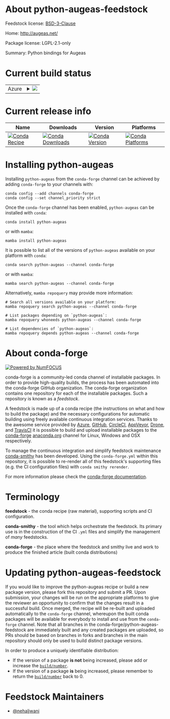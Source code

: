 About python-augeas-feedstock
=============================

Feedstock license: [BSD-3-Clause](https://github.com/conda-forge/python-augeas-feedstock/blob/main/LICENSE.txt)

Home: http://augeas.net/

Package license: LGPL-2.1-only

Summary: Python bindings for Augeas

Current build status
====================


<table>
    
  <tr>
    <td>Azure</td>
    <td>
      <details>
        <summary>
          <a href="https://dev.azure.com/conda-forge/feedstock-builds/_build/latest?definitionId=12809&branchName=main">
            <img src="https://dev.azure.com/conda-forge/feedstock-builds/_apis/build/status/python-augeas-feedstock?branchName=main">
          </a>
        </summary>
        <table>
          <thead><tr><th>Variant</th><th>Status</th></tr></thead>
          <tbody><tr>
              <td>linux_64_python3.10.____cpython</td>
              <td>
                <a href="https://dev.azure.com/conda-forge/feedstock-builds/_build/latest?definitionId=12809&branchName=main">
                  <img src="https://dev.azure.com/conda-forge/feedstock-builds/_apis/build/status/python-augeas-feedstock?branchName=main&jobName=linux&configuration=linux%20linux_64_python3.10.____cpython" alt="variant">
                </a>
              </td>
            </tr><tr>
              <td>linux_64_python3.11.____cpython</td>
              <td>
                <a href="https://dev.azure.com/conda-forge/feedstock-builds/_build/latest?definitionId=12809&branchName=main">
                  <img src="https://dev.azure.com/conda-forge/feedstock-builds/_apis/build/status/python-augeas-feedstock?branchName=main&jobName=linux&configuration=linux%20linux_64_python3.11.____cpython" alt="variant">
                </a>
              </td>
            </tr><tr>
              <td>linux_64_python3.12.____cpython</td>
              <td>
                <a href="https://dev.azure.com/conda-forge/feedstock-builds/_build/latest?definitionId=12809&branchName=main">
                  <img src="https://dev.azure.com/conda-forge/feedstock-builds/_apis/build/status/python-augeas-feedstock?branchName=main&jobName=linux&configuration=linux%20linux_64_python3.12.____cpython" alt="variant">
                </a>
              </td>
            </tr><tr>
              <td>linux_64_python3.13.____cp313</td>
              <td>
                <a href="https://dev.azure.com/conda-forge/feedstock-builds/_build/latest?definitionId=12809&branchName=main">
                  <img src="https://dev.azure.com/conda-forge/feedstock-builds/_apis/build/status/python-augeas-feedstock?branchName=main&jobName=linux&configuration=linux%20linux_64_python3.13.____cp313" alt="variant">
                </a>
              </td>
            </tr><tr>
              <td>linux_64_python3.9.____cpython</td>
              <td>
                <a href="https://dev.azure.com/conda-forge/feedstock-builds/_build/latest?definitionId=12809&branchName=main">
                  <img src="https://dev.azure.com/conda-forge/feedstock-builds/_apis/build/status/python-augeas-feedstock?branchName=main&jobName=linux&configuration=linux%20linux_64_python3.9.____cpython" alt="variant">
                </a>
              </td>
            </tr><tr>
              <td>osx_64_python3.10.____cpython</td>
              <td>
                <a href="https://dev.azure.com/conda-forge/feedstock-builds/_build/latest?definitionId=12809&branchName=main">
                  <img src="https://dev.azure.com/conda-forge/feedstock-builds/_apis/build/status/python-augeas-feedstock?branchName=main&jobName=osx&configuration=osx%20osx_64_python3.10.____cpython" alt="variant">
                </a>
              </td>
            </tr><tr>
              <td>osx_64_python3.11.____cpython</td>
              <td>
                <a href="https://dev.azure.com/conda-forge/feedstock-builds/_build/latest?definitionId=12809&branchName=main">
                  <img src="https://dev.azure.com/conda-forge/feedstock-builds/_apis/build/status/python-augeas-feedstock?branchName=main&jobName=osx&configuration=osx%20osx_64_python3.11.____cpython" alt="variant">
                </a>
              </td>
            </tr><tr>
              <td>osx_64_python3.12.____cpython</td>
              <td>
                <a href="https://dev.azure.com/conda-forge/feedstock-builds/_build/latest?definitionId=12809&branchName=main">
                  <img src="https://dev.azure.com/conda-forge/feedstock-builds/_apis/build/status/python-augeas-feedstock?branchName=main&jobName=osx&configuration=osx%20osx_64_python3.12.____cpython" alt="variant">
                </a>
              </td>
            </tr><tr>
              <td>osx_64_python3.13.____cp313</td>
              <td>
                <a href="https://dev.azure.com/conda-forge/feedstock-builds/_build/latest?definitionId=12809&branchName=main">
                  <img src="https://dev.azure.com/conda-forge/feedstock-builds/_apis/build/status/python-augeas-feedstock?branchName=main&jobName=osx&configuration=osx%20osx_64_python3.13.____cp313" alt="variant">
                </a>
              </td>
            </tr><tr>
              <td>osx_64_python3.9.____cpython</td>
              <td>
                <a href="https://dev.azure.com/conda-forge/feedstock-builds/_build/latest?definitionId=12809&branchName=main">
                  <img src="https://dev.azure.com/conda-forge/feedstock-builds/_apis/build/status/python-augeas-feedstock?branchName=main&jobName=osx&configuration=osx%20osx_64_python3.9.____cpython" alt="variant">
                </a>
              </td>
            </tr>
          </tbody>
        </table>
      </details>
    </td>
  </tr>
</table>

Current release info
====================

| Name | Downloads | Version | Platforms |
| --- | --- | --- | --- |
| [![Conda Recipe](https://img.shields.io/badge/recipe-python--augeas-green.svg)](https://anaconda.org/conda-forge/python-augeas) | [![Conda Downloads](https://img.shields.io/conda/dn/conda-forge/python-augeas.svg)](https://anaconda.org/conda-forge/python-augeas) | [![Conda Version](https://img.shields.io/conda/vn/conda-forge/python-augeas.svg)](https://anaconda.org/conda-forge/python-augeas) | [![Conda Platforms](https://img.shields.io/conda/pn/conda-forge/python-augeas.svg)](https://anaconda.org/conda-forge/python-augeas) |

Installing python-augeas
========================

Installing `python-augeas` from the `conda-forge` channel can be achieved by adding `conda-forge` to your channels with:

```
conda config --add channels conda-forge
conda config --set channel_priority strict
```

Once the `conda-forge` channel has been enabled, `python-augeas` can be installed with `conda`:

```
conda install python-augeas
```

or with `mamba`:

```
mamba install python-augeas
```

It is possible to list all of the versions of `python-augeas` available on your platform with `conda`:

```
conda search python-augeas --channel conda-forge
```

or with `mamba`:

```
mamba search python-augeas --channel conda-forge
```

Alternatively, `mamba repoquery` may provide more information:

```
# Search all versions available on your platform:
mamba repoquery search python-augeas --channel conda-forge

# List packages depending on `python-augeas`:
mamba repoquery whoneeds python-augeas --channel conda-forge

# List dependencies of `python-augeas`:
mamba repoquery depends python-augeas --channel conda-forge
```


About conda-forge
=================

[![Powered by
NumFOCUS](https://img.shields.io/badge/powered%20by-NumFOCUS-orange.svg?style=flat&colorA=E1523D&colorB=007D8A)](https://numfocus.org)

conda-forge is a community-led conda channel of installable packages.
In order to provide high-quality builds, the process has been automated into the
conda-forge GitHub organization. The conda-forge organization contains one repository
for each of the installable packages. Such a repository is known as a *feedstock*.

A feedstock is made up of a conda recipe (the instructions on what and how to build
the package) and the necessary configurations for automatic building using freely
available continuous integration services. Thanks to the awesome service provided by
[Azure](https://azure.microsoft.com/en-us/services/devops/), [GitHub](https://github.com/),
[CircleCI](https://circleci.com/), [AppVeyor](https://www.appveyor.com/),
[Drone](https://cloud.drone.io/welcome), and [TravisCI](https://travis-ci.com/)
it is possible to build and upload installable packages to the
[conda-forge](https://anaconda.org/conda-forge) [anaconda.org](https://anaconda.org/)
channel for Linux, Windows and OSX respectively.

To manage the continuous integration and simplify feedstock maintenance
[conda-smithy](https://github.com/conda-forge/conda-smithy) has been developed.
Using the ``conda-forge.yml`` within this repository, it is possible to re-render all of
this feedstock's supporting files (e.g. the CI configuration files) with ``conda smithy rerender``.

For more information please check the [conda-forge documentation](https://conda-forge.org/docs/).

Terminology
===========

**feedstock** - the conda recipe (raw material), supporting scripts and CI configuration.

**conda-smithy** - the tool which helps orchestrate the feedstock.
                   Its primary use is in the construction of the CI ``.yml`` files
                   and simplify the management of *many* feedstocks.

**conda-forge** - the place where the feedstock and smithy live and work to
                  produce the finished article (built conda distributions)


Updating python-augeas-feedstock
================================

If you would like to improve the python-augeas recipe or build a new
package version, please fork this repository and submit a PR. Upon submission,
your changes will be run on the appropriate platforms to give the reviewer an
opportunity to confirm that the changes result in a successful build. Once
merged, the recipe will be re-built and uploaded automatically to the
`conda-forge` channel, whereupon the built conda packages will be available for
everybody to install and use from the `conda-forge` channel.
Note that all branches in the conda-forge/python-augeas-feedstock are
immediately built and any created packages are uploaded, so PRs should be based
on branches in forks and branches in the main repository should only be used to
build distinct package versions.

In order to produce a uniquely identifiable distribution:
 * If the version of a package **is not** being increased, please add or increase
   the [``build/number``](https://docs.conda.io/projects/conda-build/en/latest/resources/define-metadata.html#build-number-and-string).
 * If the version of a package **is** being increased, please remember to return
   the [``build/number``](https://docs.conda.io/projects/conda-build/en/latest/resources/define-metadata.html#build-number-and-string)
   back to 0.

Feedstock Maintainers
=====================

* [@nehaljwani](https://github.com/nehaljwani/)

